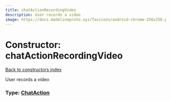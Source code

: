 ```yaml
---
title: chatActionRecordingVideo
description: User records a video
image: https://docs.madelineproto.xyz/favicons/android-chrome-256x256.png
---
```

# Constructor: chatActionRecordingVideo  
[Back to constructors index](index.md)



User records a video




### Type: [ChatAction](../types/ChatAction.md)


